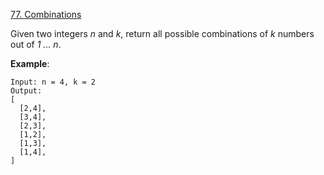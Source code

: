 [77. Combinations](https://leetcode.com/problems/combinations/)

Given two integers *n* and *k*, return all possible combinations of *k* numbers out of *1 ... n*.

**Example**:
```
Input: n = 4, k = 2
Output:
[
  [2,4],
  [3,4],
  [2,3],
  [1,2],
  [1,3],
  [1,4],
]
```